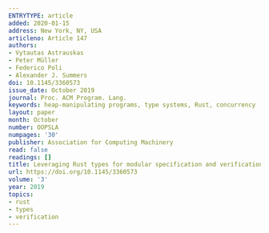 ```yaml
---
ENTRYTYPE: article
added: 2020-01-15
address: New York, NY, USA
articleno: Article 147
authors:
- Vytautas Astrauskas
- Peter Müller
- Federico Poli
- Alexander J. Summers
doi: 10.1145/3360573
issue_date: October 2019
journal: Proc. ACM Program. Lang.
keywords: heap-manipulating programs, type systems, Rust, concurrency
layout: paper
month: October
number: OOPSLA
numpages: '30'
publisher: Association for Computing Machinery
read: false
readings: []
title: Leveraging Rust types for modular specification and verification
url: https://doi.org/10.1145/3360573
volume: '3'
year: 2019
topics:
- rust
- types
- verification
---
```

